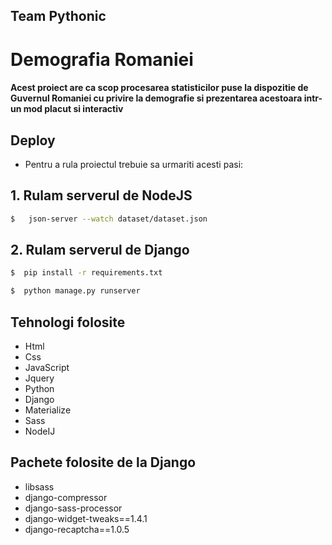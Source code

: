 ## Team Pythonic

# Demografia Romaniei 

####  Acest proiect are ca scop procesarea statisticilor puse la dispozitie de Guvernul Romaniei cu privire la demografie si prezentarea acestoara intr-un mod placut si interactiv

## Deploy
* Pentru a rula proiectul trebuie sa urmariti acesti pasi:

## 1. Rulam serverul de NodeJS
 ```sh
$   json-server --watch dataset/dataset.json 

```
## 2. Rulam serverul de Django


 ```sh
$  pip install -r requirements.txt 
```

 ```sh
$  python manage.py runserver 
```

## Tehnologi folosite
* Html
* Css
* JavaScript
* Jquery
* Python
* Django
* Materialize
* Sass
* NodeIJ

## Pachete folosite de la Django
* libsass
* django-compressor
* django-sass-processor
* django-widget-tweaks==1.4.1
* django-recaptcha==1.0.5
